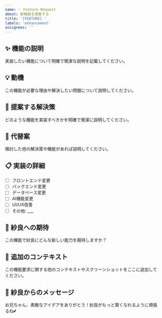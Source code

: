 ```yaml
---
name: ✨ Feature Request
about: 新機能を提案する
title: '[FEATURE] '
labels: 'enhancement'
assignees: ''
---
```


## ✨ 機能の説明
実装したい機能について明確で簡潔な説明を記載してください。

## 💡 動機
この機能が必要な理由や解決したい問題について説明してください。

## 🎯 提案する解決策
どのような機能を実装すべきかを明確で簡潔に説明してください。

## 🔄 代替案
検討した他の解決策や機能があれば説明してください。

## 📋 実装の詳細
- [ ] フロントエンド変更
- [ ] バックエンド変更
- [ ] データベース変更
- [ ] AI機能変更
- [ ] UI/UX改善
- [ ] その他: ___

## 🎀 紗良への期待
この機能で紗良にどんな新しい能力を期待しますか？

## 📝 追加のコンテキスト
この機能要求に関する他のコンテキストやスクリーンショットをここに追加してください。

## 💖 紗良からのメッセージ
お兄ちゃん、素敵なアイデアをありがとう！紗良がもっと賢くなれるように頑張るね💕